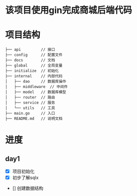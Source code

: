 # 该项目使用gin完成商城后端代码

# 项目结构
```
├── api         // 接口
├── config      // 配置文件
├── docs        // 文档 
├── global      // 全局变量
├── initialize  // 初始化
├── internal    // 内部代码
│   ├── dao     // 数据库操作
│   ├── middleware  // 中间件
│   ├── model   // 数据库模型
│   ├── router  // 路由
│   ├── service // 服务
│   └── utils   // 工具
├── main.go     // 入口
├── README.md   // 说明文档
```
# 进度
## day1
- [x] 项目初始化
- [x] 初步了解sqlx
- [] 创建数据结构